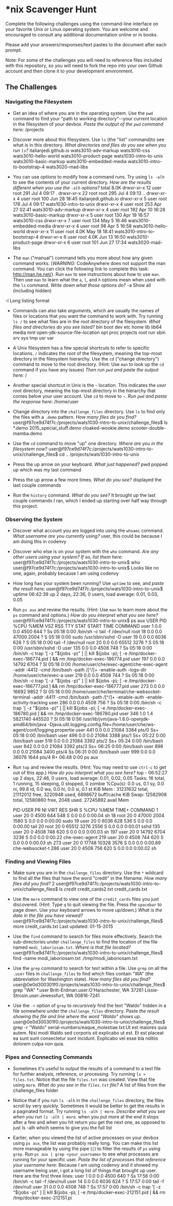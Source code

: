 # *nix Scavenger Hunt

Complete the following challenges using the command-line interface on your favorite
Unix or Linux operating system. You are welcome and encouraged to consult any
additional documentation online or in books.

Please add your answers/responses/text pastes to the document after each prompt.

Note: For some of the challenges you will need to reference files included with
this repository, so you will need to fork the repo into your own Github account
and then clone it to your development environment.

## The Challenges

### Navigating the Filesystem

* Get an idea of where you are in the operating system. Use the `pwd` command to find your "path to working directory"--your current location in the filesystem of your devbox. *Paste the output of the `pwd` command here:* 
/projects

* Discover more about this filesystem. Use `ls` (the "list" command)to see what is in this directory. *What directories and files do you see when you run `ls`?*
italianjedi.github.io   wats3010-adv-markup    wats3010-css             wats3010-hello-world           wats3010-product-page
wats1030-intro-to-unix  wats3010-basic-markup  wats3010-embedded-media  wats3010-intro-to-bootstrap-4  wats3020-mad-libs


* You can use *options* to modify how a command runs. Try using `ls -alh` to see the contents of your current directory. *How are the results different when you use the `-alh` options?*
total 8.0K
drwxr-xr-x 12 user root  291 Jul  4 09:17 .
drwxr-xr-x 22 root root  295 Jul  4 09:13 ..
drwxr-xr-x  4 user root  100 Jun 28 18:45 italianjedi.github.io
drwxr-xr-x  5 user root  178 Jul  4 09:17 wats1030-intro-to-unix
drwxr-xr-x  4 user root  253 Apr 27 02:41 wats3010-adv-markup
drwxr-xr-x  4 user root  192 Apr 10 16:28 wats3010-basic-markup
drwxr-xr-x  5 user root  130 Apr 19 16:57 wats3010-css
drwxr-xr-x  7 user root  134 May  5 18:46 wats3010-embedded-media
drwxr-xr-x  4 user root   98 Apr  5 16:58 wats3010-hello-world
drwxr-xr-x 11 user root 4.0K May 18 18:41 wats3010-intro-to-bootstrap-4
drwxr-xr-x  6 user root 4.0K Jun 13 16:50 wats3010-product-page
drwxr-xr-x  6 user root  101 Jun 27 17:34 wats3020-mad-libs

* The `man` ("manual") command tells you more about how any given command works. (*WARNING:* CodeAnywhere does not support the man command. You can click the following link to complete this task: http://man.he.net/). Run `man` to see instructions about how to use `man`. Then use `man` to learn what the `a`, `l`, and `h` options mean when used with the `ls` command. *Write down what those options do?*
-a
Show all (including hidden)

-l
Long listing format



* Commands can also take *arguments*, which are usually the names of files or locations that you want the command to work with. Try running `ls /` to see what files are in the *root* directory of the filesystem. *What files and directories do you see listed?*
bin  boot  dev  etc  home  lib  lib64  media  mnt  open-jdk-source-file-location  opt  proc  projects  root  run  sbin  srv  sys  tmp  usr  var


* A Unix filesystem has a few special shortcuts to refer to specific locations. `/` indicates the *root* of the filesystem, meaning the top-most directory in the filesystem hierarchy. Use the `cd` ("change directory") command to move to the root directory. (Hint: Use `man` to look up the `cd` command if you have any issues) *Then run `pwd` and paste the output here:*
/

* Another special shortcut in Unix is the `~` location. This indicates the *user root* directory, meaning the top-most directory in the hierarchy that comes below your user account. Use `cd` to move to `~`. *Run `pwd` and paste the response here:*
/home/user


* Change directory into the `challenge_files` directory. Use `ls` to find only the files with a `.demo` pattern. *How many files do you find?*
user@f97ce9d74f7c:/projects/wats1030-intro-to-unix/challenge_files$ ls *.demo
2015_special_stuff.demo  cloaked-wookie.demo  scooter-double-mamba.demo


* Use the `cd` command to move "up" one directory. *Where are you in the filesystem now?*
user@f97ce9d74f7c:/projects/wats1030-intro-to-unix/challenge_files$ cd ..
/projects/wats1030-intro-to-unix

* Press the up arrow on your keyboard. *What just happened?*
pwd popped up which was my last command


* Press the up arrow a few more times. *What do you see?*
displayed the last couple commands

* Run the `history` command. *What do you see?*
It brought up the last couple commands I ran, which I ended up starting over half way through this project.

### Observing the System

* Discover what account you are logged into using the `whoami` command. *What username are you currently using?*
user, this could be because I am doing this in codenvy

* Discover who else is on your system with the `who` command. *Are any other users using your system? If so, list them here:*
user@f97ce9d74f7c:/projects/wats1030-intro-to-unix$ who
user@f97ce9d74f7c:/projects/wats1030-intro-to-unix$
Looks like no one, again, probably because I am using codenvy

* How long has your system been running? Use `uptime` to see, and *paste the result here:*
user@f97ce9d74f7c:/projects/wats1030-intro-to-unix$ uptime
 06:42:39 up 2 days, 22:36,  0 users,  load average: 0.01, 0.03, 0.05

* Run `ps aux` and review the results. (Hint: Use `man` to learn more about the `ps` command and options.) *How do you interpret what you see here?*
user@f97ce9d74f7c:/projects/wats1030-intro-to-unix$ ps aux
USER       PID %CPU %MEM    VSZ   RSS TTY      STAT START   TIME COMMAND
user         1  0.0  0.0   4500   644 ?        Ss   05:18   0:00 /bin/sh -c tail -f /dev/null
root        18  0.0  0.0  47000  2004 ?        S    05:18   0:00 sudo /usr/sbin/sshd -D
user        19  0.0  0.0   6036   628 ?        S    05:18   0:00 tail -f /dev/null
root        20  0.0  0.0  65512  3276 ?        S    05:18   0:00 /usr/sbin/sshd -D
user       135  0.0  0.0   4508   748 ?        Ss   05:18   0:00 /bin/sh -c trap '[ -z "$(jobs -p)" ] || kill $(jobs -p); [ -e /tmp/docker-exec-186774.pid ] && rm /tmp/docker-exec-186774.pid
user       197  0.0  0.0  14792  6704 ?        Sl   05:18   0:00 /home/user/che/exec-agent/che-exec-agent -addr :4412 -cmd /bin/bash -path /[^/]+ -enable-auth -logs-dir /home/user/che/exec-a
user       219  0.0  0.0   4508   744 ?        Ss   05:18   0:00 /bin/sh -c trap '[ -z "$(jobs -p)" ] || kill $(jobs -p); [ -e /tmp/docker-exec-186777.pid ] && rm /tmp/docker-exec-186777.pid
user       273  0.0  0.0  16692  9852 ?        Sl   05:18   0:00 /home/user/che/terminal/che-websocket-terminal -addr :4411 -cmd /bin/bash -path /[^/]+ -enable-auth -enable-activity-tracking
user       286  0.0  0.0   4508   756 ?        Ss   05:18   0:00 /bin/sh -c trap '[ -z "$(jobs -p)" ] || kill $(jobs -p); [ -e /tmp/docker-exec-186780.pid ] && rm /tmp/docker-exec-186780.pid
user       346  1.0  1.4 5821740 445520 ?      Sl   05:18   0:56 /usr/lib/jvm/java-1.8.0-openjdk-amd64/bin/java -Djava.util.logging.config.file=/home/user/che/ws-agent/conf/logging.propertie
user       441  0.0  0.0  21084  3384 pts/0    Ss+  05:18   0:00 /bin/bash
user       496  0.0  0.0  21084  3388 pts/1    Ss+  05:22   0:00 /bin/bash
user       519  0.0  0.0  21084  3392 pts/2    Ss+  05:24   0:00 /bin/bash
user       842  0.0  0.0  21084  3392 pts/3    Ss+  06:25   0:00 /bin/bash
user       898  0.0  0.0  21084  3400 pts/4    Ss   06:31   0:00 /bin/bash
user       999  0.0  0.0  36076  1644 pts/4    R+   06:48   0:00 ps aux

* Run `top` and review the results. (Hint: You may need to use `ctrl-c` to get out of this app.) *How do you interpret what you see here?*
top - 06:52:27 up 2 days, 22:46,  0 users,  load average: 0.01, 0.02, 0.05
Tasks:  16 total,   1 running,  15 sleeping,   0 stopped,   0 zombie
%Cpu(s):  0.0 us,  0.1 sy,  0.0 ni, 99.8 id,  0.0 wa,  0.0 hi,  0.0 si,  0.1 st
KiB Mem : 31231632 total, 21112012 free,  3220948 used,  6898672 buff/cache
KiB Swap: 12582908 total, 12580860 free,     2048 used. 27245892 avail Mem

  PID USER      PR  NI    VIRT    RES    SHR S  %CPU %MEM     TIME+ COMMAND
    1 user      20   0    4500    644    548 S   0.0  0.0   0:00.04 sh
   18 root      20   0   47000   2004   1580 S   0.0  0.0   0:00.00 sudo
   19 user      20   0    6036    628    536 S   0.0  0.0   0:00.00 tail
   20 root      20   0   65512   3276   2556 S   0.0  0.0   0:00.01 sshd
  135 user      20   0    4508    748    620 S   0.0  0.0   0:00.03 sh
  197 user      20   0   14792   6704   3236 S   0.0  0.0   0:00.22 che-exec-agent
  219 user      20   0    4508    744    620 S   0.0  0.0   0:00.03 sh
  273 user      20   0   17748  10328   3576 S   0.0  0.0   0:00.89 che-websocket-t
  286 user      20   0    4508    756    620 S   0.0  0.0   0:00.02 sh

### Finding and Viewing Files

* Make sure you are in the `challenge_files` directory. Use the `*` wildcard to find all the files that have the word "credit" in the filename. *How many files did you find?*
2
user@f97ce9d74f7c:/projects/wats1030-intro-to-unix/challenge_files$ ls *credit*
credit_cards2.txt  credit_cards.txt


* Use the `more` command to view one of the `credit_cards` files you just discovered. (Hint: Type `q` to quit viewing the file. Press the `spacebar` to page down. Use your keyboard arrows to move up/down.) *What is the date in the file you have viewed?*
user@f97ce9d74f7c:/projects/wats1030-intro-to-unix/challenge_files$ more credit_cards.txt
Last updated: 01-15-2015


* Use the `find` command to search for files more effectively. Search the sub-directories under `challenge_files` to find the location of the file named `modi_laboriosam.txt`. *Where is that file located?*
user@f97ce9d74f7c:/projects/wats1030-intro-to-unix/challenge_files$ find -name modi_laboriosam.txt
./tmp/modi_laboriosam.txt

* Use the `grep` command to search for text within a file. Use `grep` on all the `.user` files in `challenge_files` to find which files contain "WA" (the abbreviation for Washington state). *How many files did you find?*
user@0e0d300301f0:/projects/wats1030-intro-to-unix/challenge_files$ grep "WA" *.user
Britt-Erdman.user:O'Harachester, WA 37261
Lissie-Strosin.user:Jewessfurt, WA 00816-7241

* Use the `-r` option of `grep` to *recursively* find the text "Waldo" hidden in a file somewhere under the `challenge_files` directory. *Paste the result showing the file and line where the word "Waldo" shows up.*
user@0e0d300301f0:/projects/wats1030-intro-to-unix/challenge_files$ grep -r "Waldo"
serial-numbers/eaque_molestiae.txt:Ut est maiores quia autem. Nisi modi Waldo sed corporis sit explicabo ut est. Et est placeat ea sunt sunt consectetur sunt incidunt. Explicabo vel esse bla
nditiis dolorem culpa non quia.

### Pipes and Connecting Commands

* Sometimes it's useful to output the results of a command to a text file for further analysis, reference, or processing. Try running `ls > files.txt`. Notice that the file `files.txt` was created. View that file using `more`. *What do you see in the `files.txt` file?*
A list of files from the challenge_files folder

* Notice that if you run `ls -alh` in the `challenge_files` directory, the files scroll by very quickly. Sometimes it would be better to get the results in a paginated format. Try running `ls -alh | more`. *Describe what you see when you run `ls -alh | more`.*
when you put more at the end it stops after a few and when you hit return you get the next one, as opposed to just ls -alh which seems to give you the full list


* Earlier, when you viewed the list of active processes on your devbox using `ps aux`, the list was probably really long. You can make this list more manageable by using the pipe (`|`) to filter the results of `ps` using `grep`. Run `ps aux | grep <your_username>` to see what processes are running for your specific user. *Paste the list of processes that reference your username here:*
Because I am using codenvy and it showed my username being user, i got a long list of things that brought up user. Here are the first three lines:
user         1  0.0  0.0   4500   640 ?        Ss   17:56   0:00 /bin/sh -c tail -f /dev/null
user        14  0.0  0.0   6036   624 ?        S    17:57   0:00 tail -f /dev/null
user        31  0.0  0.0   4508   748 ?        Ss   17:57   0:00 /bin/sh -c trap '[ -z "$(jobs -p)" ] || kill $(jobs -p); [ -e /tmp/docker-exec-212151.pid ] && rm /tmp/docker-exec-212151.pi

